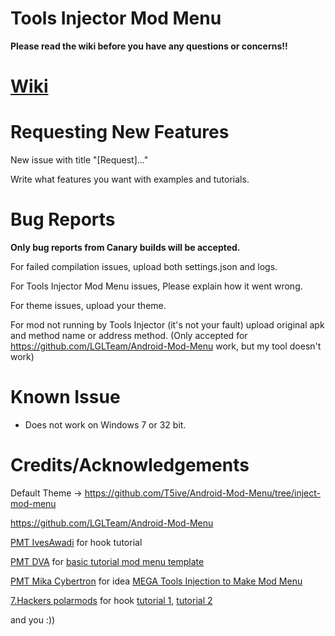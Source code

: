 # Tools Injector Mod Menu

**Please read the wiki before you have any questions or concerns!!**

# [Wiki](https://github.com/T5ive/Tools-Injector-Mod-Menu/wiki)

# Requesting New Features

New issue with title "[Request]..."

Write what features you want with examples and tutorials.

# Bug Reports

**Only bug reports from Canary builds will be accepted.**

For failed compilation issues, upload both settings.json and logs.

For Tools Injector Mod Menu issues, Please explain how it went wrong.

For theme issues, upload your theme.

For mod not running by Tools Injector (it's not your fault) upload original apk and method name or address method. (Only accepted for https://github.com/LGLTeam/Android-Mod-Menu work, but my tool doesn't work)

# Known Issue

- Does not work on Windows 7 or 32 bit.

# Credits/Acknowledgements

Default Theme -> https://github.com/T5ive/Android-Mod-Menu/tree/inject-mod-menu

https://github.com/LGLTeam/Android-Mod-Menu

[PMT IvesAwadi](https://platinmods.com/members/ivesawadiyt.629982/) for hook tutorial

[PMT DVA](https://platinmods.com/members/dvatsu.1884750/) for [basic tutorial mod menu template](https://www.youtube.com/watch?v=ieMclBtL6Ig)

[PMT Mika Cybertron](https://platinmods.com/members/mika-cybertron.43/) for idea [MEGA Tools Injection to Make Mod Menu](https://platinmods.com/threads/exclusive-mega-tools-injection-to-make-mod-menu-for-native-games-only-available-for-approved-modder-higher-on-platinmods-com.74490/)

[7.Hackers polarmods](https://polarmods.com/members/7-hackers.12698/) for hook [tutorial 1](https://polarmods.com/threads/%F0%9F%8E%83-hooking-part-1-how-to-hook-a-field-with-mod-menu-%F0%9F%8E%83.1536/), [tutorial 2](https://polarmods.com/threads/%F0%9F%8E%83-hooking-part-2-how-to-hook-a-function-with-menu-%F0%9F%8E%83.1539/)

and you :))
